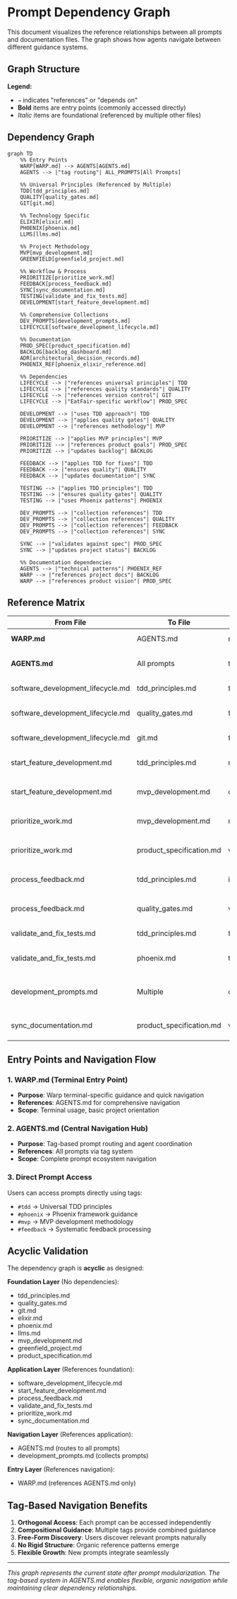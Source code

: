 # Prompt Dependency Graph

This document visualizes the reference relationships between all prompts and documentation files. The graph shows how agents navigate between different guidance systems.

## Graph Structure

**Legend:**
- `→` indicates "references" or "depends on"
- **Bold** items are entry points (commonly accessed directly)
- *Italic* items are foundational (referenced by multiple other files)

## Dependency Graph

```mermaid
graph TD
    %% Entry Points
    WARP[WARP.md] --> AGENTS[AGENTS.md]
    AGENTS --> |"tag routing"| ALL_PROMPTS[All Prompts]
    
    %% Universal Principles (Referenced by Multiple)
    TDD[tdd_principles.md] 
    QUALITY[quality_gates.md]
    GIT[git.md]
    
    %% Technology Specific
    ELIXIR[elixir.md]
    PHOENIX[phoenix.md]
    LLMS[llms.md]
    
    %% Project Methodology
    MVP[mvp_development.md]
    GREENFIELD[greenfield_project.md]
    
    %% Workflow & Process
    PRIORITIZE[prioritize_work.md]
    FEEDBACK[process_feedback.md]
    SYNC[sync_documentation.md]
    TESTING[validate_and_fix_tests.md]
    DEVELOPMENT[start_feature_development.md]
    
    %% Comprehensive Collections
    DEV_PROMPTS[development_prompts.md]
    LIFECYCLE[software_development_lifecycle.md]
    
    %% Documentation
    PROD_SPEC[product_specification.md]
    BACKLOG[backlog_dashboard.md]
    ADR[architectural_decision_records.md]
    PHOENIX_REF[phoenix_elixir_reference.md]
    
    %% Dependencies
    LIFECYCLE --> |"references universal principles"| TDD
    LIFECYCLE --> |"references quality standards"| QUALITY
    LIFECYCLE --> |"references version control"| GIT
    LIFECYCLE --> |"EatFair-specific workflow"| PROD_SPEC
    
    DEVELOPMENT --> |"uses TDD approach"| TDD
    DEVELOPMENT --> |"applies quality gates"| QUALITY
    DEVELOPMENT --> |"references methodology"| MVP
    
    PRIORITIZE --> |"applies MVP principles"| MVP
    PRIORITIZE --> |"references product goals"| PROD_SPEC
    PRIORITIZE --> |"updates backlog"| BACKLOG
    
    FEEDBACK --> |"applies TDD for fixes"| TDD
    FEEDBACK --> |"ensures quality"| QUALITY
    FEEDBACK --> |"updates documentation"| SYNC
    
    TESTING --> |"applies TDD principles"| TDD
    TESTING --> |"ensures quality gates"| QUALITY
    TESTING --> |"uses Phoenix patterns"| PHOENIX
    
    DEV_PROMPTS --> |"collection references"| TDD
    DEV_PROMPTS --> |"collection references"| QUALITY
    DEV_PROMPTS --> |"collection references"| FEEDBACK
    DEV_PROMPTS --> |"collection references"| SYNC
    
    SYNC --> |"validates against spec"| PROD_SPEC
    SYNC --> |"updates project status"| BACKLOG
    
    %% Documentation dependencies
    AGENTS --> |"technical patterns"| PHOENIX_REF
    WARP --> |"references project docs"| BACKLOG
    WARP --> |"references product vision"| PROD_SPEC
```

## Reference Matrix

| From File | To File | Relationship | Reason |
|-----------|---------|--------------|--------|
| **WARP.md** | AGENTS.md | navigation | Primary agent coordination |
| **AGENTS.md** | All prompts | tag-routing | Tag-based prompt directory |
| software_development_lifecycle.md | tdd_principles.md | foundation | Universal TDD concepts |
| software_development_lifecycle.md | quality_gates.md | foundation | Universal quality standards |
| software_development_lifecycle.md | git.md | foundation | Version control practices |
| start_feature_development.md | tdd_principles.md | methodology | TDD implementation approach |
| start_feature_development.md | mvp_development.md | context | MVP-appropriate development |
| prioritize_work.md | mvp_development.md | methodology | MVP prioritization principles |
| prioritize_work.md | product_specification.md | validation | Business requirements alignment |
| process_feedback.md | tdd_principles.md | implementation | TDD-based issue resolution |
| process_feedback.md | quality_gates.md | validation | Quality assurance in fixes |
| validate_and_fix_tests.md | tdd_principles.md | foundation | Test-driven debugging |
| validate_and_fix_tests.md | phoenix.md | technology | Phoenix-specific test patterns |
| development_prompts.md | Multiple | collection | References various specialized prompts |
| sync_documentation.md | product_specification.md | validation | Spec compliance checking |

## Entry Points and Navigation Flow

### 1. **WARP.md** (Terminal Entry Point)
- **Purpose**: Warp terminal-specific guidance and quick navigation
- **References**: AGENTS.md for comprehensive navigation
- **Scope**: Terminal usage, basic project orientation

### 2. **AGENTS.md** (Central Navigation Hub)
- **Purpose**: Tag-based prompt routing and agent coordination
- **References**: All prompts via tag system
- **Scope**: Complete prompt ecosystem navigation

### 3. **Direct Prompt Access**
Users can access prompts directly using tags:
- `#tdd` → Universal TDD principles
- `#phoenix` → Phoenix framework guidance
- `#mvp` → MVP development methodology
- `#feedback` → Systematic feedback processing

## Acyclic Validation

The dependency graph is **acyclic** as designed:

**Foundation Layer** (No dependencies):
- tdd_principles.md
- quality_gates.md  
- git.md
- elixir.md
- phoenix.md
- llms.md
- mvp_development.md
- greenfield_project.md
- product_specification.md

**Application Layer** (References foundation):
- software_development_lifecycle.md
- start_feature_development.md
- process_feedback.md
- validate_and_fix_tests.md
- prioritize_work.md
- sync_documentation.md

**Navigation Layer** (References application):
- AGENTS.md (routes to all prompts)
- development_prompts.md (collects prompts)

**Entry Layer** (References navigation):
- WARP.md (references AGENTS.md only)

## Tag-Based Navigation Benefits

1. **Orthogonal Access**: Each prompt can be accessed independently
2. **Compositional Guidance**: Multiple tags provide combined guidance
3. **Free-Form Discovery**: Users discover relevant prompts naturally
4. **No Rigid Structure**: Organic reference patterns emerge
5. **Flexible Growth**: New prompts integrate seamlessly

---

*This graph represents the current state after prompt modularization. The tag-based system in AGENTS.md enables flexible, organic navigation while maintaining clear dependency relationships.*
